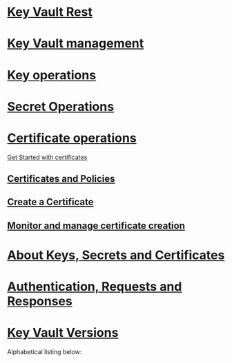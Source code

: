 # [Key Vault Rest](akv-top-toc-intro.md)
# [Key Vault management](../api-ref/keyvault/Vaults.json)
# [Key operations](key-operations.md)
# [Secret Operations](secret-operations.md)
# [Certificate operations](certificate-operations.md)


[Get Started with certificates](certificate-scenarios.md)
## [Certificates and Policies](certificates-and-policies.md)
## [Create a Certificate](create-a-certificate.md)
## [Monitor and manage certificate creation](create-certificate-scenarios.md)
# [About Keys, Secrets and Certificates](about-keys--secrets-and-certificates.md)
# [Authentication, Requests and Responses](authentication--requests-and-responses.md)
# [Key Vault Versions](key-vault-versions.md)
Alphabetical listing below:

